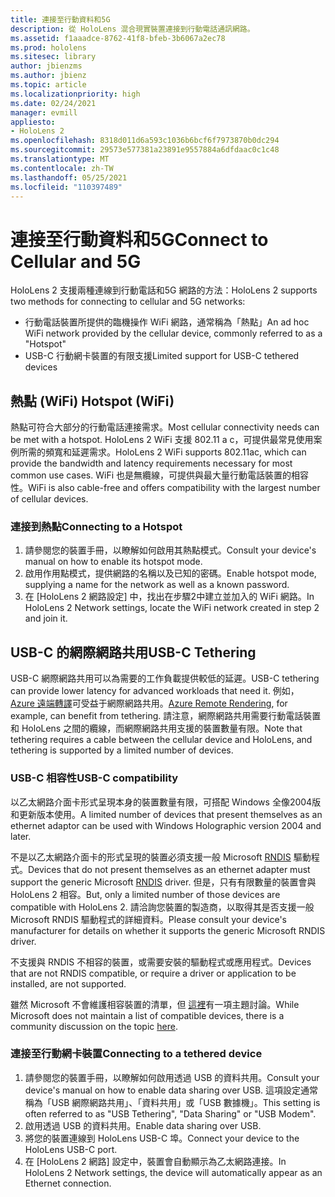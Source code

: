 ```yaml
---
title: 連接至行動資料和5G
description: 從 HoloLens 混合現實裝置連接到行動電話通訊網路。
ms.assetid: f1aaadce-8762-41f8-bfeb-3b6067a2ec78
ms.prod: hololens
ms.sitesec: library
author: jbienzms
ms.author: jbienz
ms.topic: article
ms.localizationpriority: high
ms.date: 02/24/2021
manager: evmill
appliesto:
- HoloLens 2
ms.openlocfilehash: 8318d011d6a593c1036b6bcf6f7973870b0dc294
ms.sourcegitcommit: 29573e577381a23891e9557884a6dfdaac0c1c48
ms.translationtype: MT
ms.contentlocale: zh-TW
ms.lasthandoff: 05/25/2021
ms.locfileid: "110397489"
---
```

# <a name="connect-to-cellular-and-5g"></a><span data-ttu-id="9b7cc-103">連接至行動資料和5G</span><span class="sxs-lookup"><span data-stu-id="9b7cc-103">Connect to Cellular and 5G</span></span>

<span data-ttu-id="9b7cc-104">HoloLens 2 支援兩種連線到行動電話和5G 網路的方法：</span><span class="sxs-lookup"><span data-stu-id="9b7cc-104">HoloLens 2 supports two methods for connecting to cellular and 5G networks:</span></span>

- <span data-ttu-id="9b7cc-105">行動電話裝置所提供的臨機操作 WiFi 網路，通常稱為「熱點」</span><span class="sxs-lookup"><span data-stu-id="9b7cc-105">An ad hoc WiFi network provided by the cellular device, commonly referred to as a "Hotspot"</span></span>
- <span data-ttu-id="9b7cc-106">USB-C 行動網卡裝置的有限支援</span><span class="sxs-lookup"><span data-stu-id="9b7cc-106">Limited support for USB-C tethered devices</span></span>

## <a name="hotspot-wifi"></a><span data-ttu-id="9b7cc-107">熱點 (WiFi) </span><span class="sxs-lookup"><span data-stu-id="9b7cc-107">Hotspot (WiFi)</span></span>

<span data-ttu-id="9b7cc-108">熱點可符合大部分的行動電話連接需求。</span><span class="sxs-lookup"><span data-stu-id="9b7cc-108">Most cellular connectivity needs can be met with a hotspot.</span></span> <span data-ttu-id="9b7cc-109">HoloLens 2 WiFi 支援 802.11 a c，可提供最常見使用案例所需的頻寬和延遲需求。</span><span class="sxs-lookup"><span data-stu-id="9b7cc-109">HoloLens 2 WiFi supports 802.11ac, which can provide the bandwidth and latency requirements necessary for most common use cases.</span></span> <span data-ttu-id="9b7cc-110">WiFi 也是無纜線，可提供與最大量行動電話裝置的相容性。</span><span class="sxs-lookup"><span data-stu-id="9b7cc-110">WiFi is also cable-free and offers compatibility with the largest number of cellular devices.</span></span>

### <a name="connecting-to-a-hotspot"></a><span data-ttu-id="9b7cc-111">連接到熱點</span><span class="sxs-lookup"><span data-stu-id="9b7cc-111">Connecting to a Hotspot</span></span>

1. <span data-ttu-id="9b7cc-112">請參閱您的裝置手冊，以瞭解如何啟用其熱點模式。</span><span class="sxs-lookup"><span data-stu-id="9b7cc-112">Consult your device's manual on how to enable its hotspot mode.</span></span>
1. <span data-ttu-id="9b7cc-113">啟用作用點模式，提供網路的名稱以及已知的密碼。</span><span class="sxs-lookup"><span data-stu-id="9b7cc-113">Enable hotspot mode, supplying a name for the network as well as a known password.</span></span>
1. <span data-ttu-id="9b7cc-114">在 [HoloLens 2 網路設定] 中，找出在步驟2中建立並加入的 WiFi 網路。</span><span class="sxs-lookup"><span data-stu-id="9b7cc-114">In HoloLens 2 Network settings, locate the WiFi network created in step 2 and join it.</span></span>

## <a name="usb-c-tethering"></a><span data-ttu-id="9b7cc-115">USB-C 的網際網路共用</span><span class="sxs-lookup"><span data-stu-id="9b7cc-115">USB-C Tethering</span></span>

<span data-ttu-id="9b7cc-116">USB-C 網際網路共用可以為需要的工作負載提供較低的延遲。</span><span class="sxs-lookup"><span data-stu-id="9b7cc-116">USB-C tethering can provide lower latency for advanced workloads that need it.</span></span> <span data-ttu-id="9b7cc-117">例如， [Azure 遠端轉譯](https://azure.microsoft.com/services/remote-rendering)可受益于網際網路共用。</span><span class="sxs-lookup"><span data-stu-id="9b7cc-117">[Azure Remote Rendering](https://azure.microsoft.com/services/remote-rendering), for example, can benefit from tethering.</span></span> <span data-ttu-id="9b7cc-118">請注意，網際網路共用需要行動電話裝置和 HoloLens 之間的纜線，而網際網路共用支援的裝置數量有限。</span><span class="sxs-lookup"><span data-stu-id="9b7cc-118">Note that tethering requires a cable between the cellular device and HoloLens, and tethering is supported by a limited number of devices.</span></span>

### <a name="usb-c-compatibility"></a><span data-ttu-id="9b7cc-119">USB-C 相容性</span><span class="sxs-lookup"><span data-stu-id="9b7cc-119">USB-C compatibility</span></span>

<span data-ttu-id="9b7cc-120">以乙太網路介面卡形式呈現本身的裝置數量有限，可搭配 Windows 全像2004版和更新版本使用。</span><span class="sxs-lookup"><span data-stu-id="9b7cc-120">A limited number of devices that present themselves as an ethernet adaptor can be used with Windows Holographic version 2004 and later.</span></span>

<span data-ttu-id="9b7cc-121">不是以乙太網路介面卡的形式呈現的裝置必須支援一般 Microsoft [RNDIS](https://docs.microsoft.com/windows-hardware/drivers/network/overview-of-remote-ndis--rndis-) 驅動程式。</span><span class="sxs-lookup"><span data-stu-id="9b7cc-121">Devices that do not present themselves as an ethernet adapter must support the generic Microsoft [RNDIS](https://docs.microsoft.com/windows-hardware/drivers/network/overview-of-remote-ndis--rndis-) driver.</span></span> <span data-ttu-id="9b7cc-122">但是，只有有限數量的裝置會與 HoloLens 2 相容。</span><span class="sxs-lookup"><span data-stu-id="9b7cc-122">But, only a limited number of those devices are compatible with HoloLens 2.</span></span> <span data-ttu-id="9b7cc-123">請洽詢您裝置的製造商，以取得其是否支援一般 Microsoft RNDIS 驅動程式的詳細資料。</span><span class="sxs-lookup"><span data-stu-id="9b7cc-123">Please consult your device's manufacturer for details on whether it supports the generic Microsoft RNDIS driver.</span></span>

<span data-ttu-id="9b7cc-124">不支援與 RNDIS 不相容的裝置，或需要安裝的驅動程式或應用程式。</span><span class="sxs-lookup"><span data-stu-id="9b7cc-124">Devices that are not RNDIS compatible, or require a driver or application to be installed, are not supported.</span></span>

<span data-ttu-id="9b7cc-125">雖然 Microsoft 不會維護相容裝置的清單，但 [這裡](https://aka.ms/HLCommunityCell)有一項主題討論。</span><span class="sxs-lookup"><span data-stu-id="9b7cc-125">While Microsoft does not maintain a list of compatible devices, there is a community discussion on the topic [here](https://aka.ms/HLCommunityCell).</span></span>

### <a name="connecting-to-a-tethered-device"></a><span data-ttu-id="9b7cc-126">連接至行動網卡裝置</span><span class="sxs-lookup"><span data-stu-id="9b7cc-126">Connecting to a tethered device</span></span>

1. <span data-ttu-id="9b7cc-127">請參閱您的裝置手冊，以瞭解如何啟用透過 USB 的資料共用。</span><span class="sxs-lookup"><span data-stu-id="9b7cc-127">Consult your device's manual on how to enable data sharing over USB.</span></span> <span data-ttu-id="9b7cc-128">這項設定通常稱為「USB 網際網路共用」、「資料共用」或「USB 數據機」。</span><span class="sxs-lookup"><span data-stu-id="9b7cc-128">This setting is often referred to as "USB Tethering", "Data Sharing" or "USB Modem".</span></span>
1. <span data-ttu-id="9b7cc-129">啟用透過 USB 的資料共用。</span><span class="sxs-lookup"><span data-stu-id="9b7cc-129">Enable data sharing over USB.</span></span>
1. <span data-ttu-id="9b7cc-130">將您的裝置連線到 HoloLens USB-C 埠。</span><span class="sxs-lookup"><span data-stu-id="9b7cc-130">Connect your device to the HoloLens USB-C port.</span></span>
1. <span data-ttu-id="9b7cc-131">在 [HoloLens 2 網路] 設定中，裝置會自動顯示為乙太網路連接。</span><span class="sxs-lookup"><span data-stu-id="9b7cc-131">In HoloLens 2 Network settings, the device will automatically appear as an Ethernet connection.</span></span>
